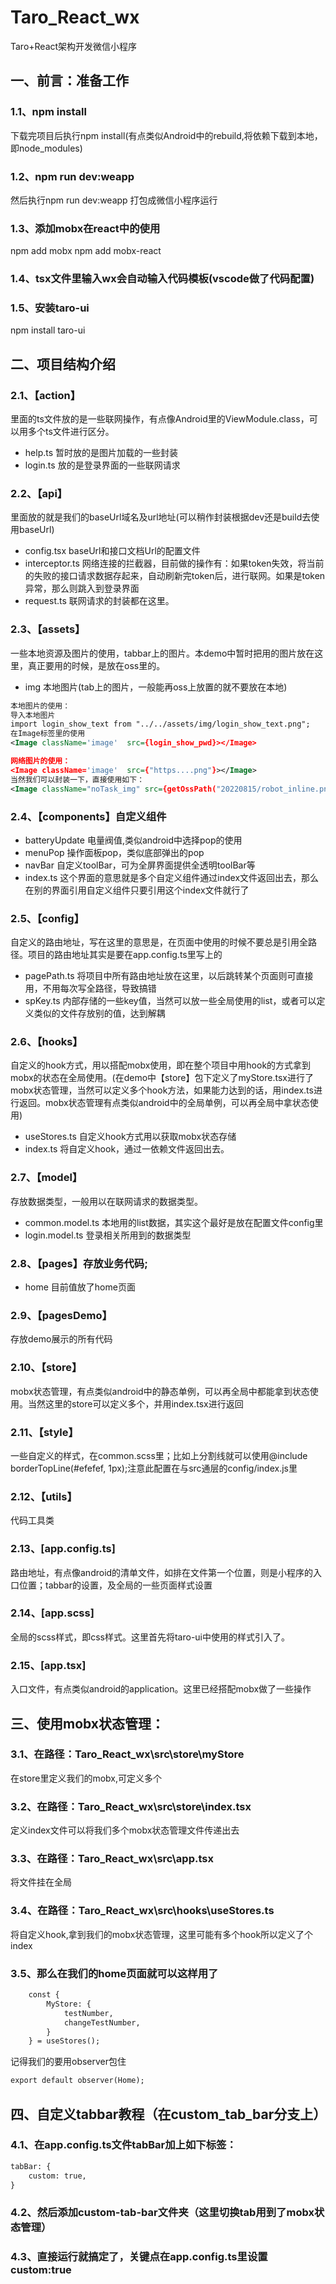 
# Taro_React_wx
Taro+React架构开发微信小程序


## 一、前言：准备工作
### 1.1、npm install
下载完项目后执行npm install(有点类似Android中的rebuild,将依赖下载到本地，即node_modules)

### 1.2、npm run dev:weapp
然后执行npm run dev:weapp 打包成微信小程序运行

### 1.3、添加mobx在react中的使用
npm add mobx
npm add mobx-react

### 1.4、tsx文件里输入wx会自动输入代码模板(vscode做了代码配置)

### 1.5、安装taro-ui
npm install taro-ui


## 二、项目结构介绍
### 2.1、【action】
里面的ts文件放的是一些联网操作，有点像Android里的ViewModule.class，可以用多个ts文件进行区分。
* help.ts 暂时放的是图片加载的一些封装
* login.ts 放的是登录界面的一些联网请求

### 2.2、【api】
里面放的就是我们的baseUrl域名及url地址(可以稍作封装根据dev还是build去使用baseUrl)
* config.tsx baseUrl和接口文档Url的配置文件
* interceptor.ts 网络连接的拦截器，目前做的操作有：如果token失效，将当前的失败的接口请求数据存起来，自动刷新完token后，进行联网。如果是token异常，那么则跳入到登录界面
* request.ts 联网请求的封装都在这里。

### 2.3、【assets】 
一些本地资源及图片的使用，tabbar上的图片。本demo中暂时把用的图片放在这里，真正要用的时候，是放在oss里的。
* img 本地图片(tab上的图片，一般能再oss上放置的就不要放在本地)

```xml
本地图片的使用：
导入本地图片
import login_show_text from "../../assets/img/login_show_text.png";
在Image标签里的使用
<Image className='image'  src={login_show_pwd}></Image>

网络图片的使用：
<Image className='image'  src={"https....png"}></Image>
当然我们可以封装一下，直接使用如下：
<Image className="noTask_img" src={getOssPath("20220815/robot_inline.png")}></Image>
```


### 2.4、【components】自定义组件
* batteryUpdate 电量阀值,类似android中选择pop的使用
* menuPop 操作面板pop，类似底部弹出的pop
* navBar 自定义toolBar，可为全屏界面提供全透明toolBar等
* index.ts 这个界面的意思就是多个自定义组件通过index文件返回出去，那么在别的界面引用自定义组件只要引用这个index文件就行了

### 2.5、【config】
自定义的路由地址，写在这里的意思是，在页面中使用的时候不要总是引用全路径。项目的路由地址其实是要在app.config.ts里写上的
* pagePath.ts 将项目中所有路由地址放在这里，以后跳转某个页面则可直接用，不用每次写全路径，导致搞错
* spKey.ts 内部存储的一些key值，当然可以放一些全局使用的list，或者可以定义类似的文件存放别的值，达到解耦

### 2.6、【hooks】
自定义的hook方式，用以搭配mobx使用，即在整个项目中用hook的方式拿到mobx的状态在全局使用。(在demo中【store】包下定义了myStore.tsx进行了mobx状态管理，当然可以定义多个hook方法，如果能力达到的话，用index.ts进行返回。mobx状态管理有点类似android中的全局单例，可以再全局中拿状态使用)
* useStores.ts 自定义hook方式用以获取mobx状态存储
* index.ts 将自定义hook，通过一依赖文件返回出去。

### 2.7、【model】
存放数据类型，一般用以在联网请求的数据类型。
* common.model.ts 本地用的list数据，其实这个最好是放在配置文件config里
* login.model.ts 登录相关所用到的数据类型

### 2.8、【pages】存放业务代码;
* home 目前值放了home页面

### 2.9、【pagesDemo】
存放demo展示的所有代码

### 2.10、【store】
mobx状态管理，有点类似android中的静态单例，可以再全局中都能拿到状态使用。当然这里的store可以定义多个，并用index.tsx进行返回

### 2.11、【style】
一些自定义的样式，在common.scss里；比如上分割线就可以使用@include borderTopLine(#efefef, 1px);注意此配置在与src通层的config/index.js里

### 2.12、【utils】
代码工具类

### 2.13、[app.config.ts]
路由地址，有点像android的清单文件，如排在文件第一个位置，则是小程序的入口位置；tabbar的设置，及全局的一些页面样式设置

### 2.14、[app.scss]
全局的scss样式，即css样式。这里首先将taro-ui中使用的样式引入了。

### 2.15、[app.tsx]
入口文件，有点类似android的application。这里已经搭配mobx做了一些操作


## 三、使用mobx状态管理：
### 3.1、在路径：Taro_React_wx\src\store\myStore
在store里定义我们的mobx,可定义多个

### 3.2、在路径：Taro_React_wx\src\store\index.tsx
定义index文件可以将我们多个mobx状态管理文件传递出去

### 3.3、在路径：Taro_React_wx\src\app.tsx
将文件挂在全局

### 3.4、在路径：Taro_React_wx\src\hooks\useStores.ts
将自定义hook,拿到我们的mobx状态管理，这里可能有多个hook所以定义了个index

### 3.5、那么在我们的home页面就可以这样用了
```xml
    const {
        MyStore: {
            testNumber,
            changeTestNumber,
        }
    } = useStores();
```

记得我们的要用observer包住
```xml
export default observer(Home);
```

## 四、自定义tabbar教程（在custom_tab_bar分支上）
### 4.1、在app.config.ts文件tabBar加上如下标签：
```xml
tabBar: {
    custom: true,
}
```

### 4.2、然后添加custom-tab-bar文件夹（这里切换tab用到了mobx状态管理）

### 4.3、直接运行就搞定了，关键点在app.config.ts里设置custom:true


